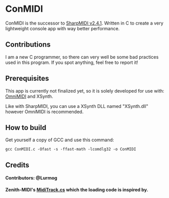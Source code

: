 # ConMIDI

ConMIDI is the successor to [SharpMIDI v2.4.1](https://github.com/EmK530/SharpMIDI/releases/tag/v2.4.1). Written in C to create a very lightweight console app with way better performance.

## Contributions

I am a new C programmer, so there can very well be some bad practices used in this program. If you spot anything, feel free to report it!

## Prerequisites

This app is currently not finalized yet, so it is solely developed for use with: [OmniMIDI](https://github.com/KeppySoftware/OmniMIDI/releases) and XSynth.

Like with SharpMIDI, you can use a XSynth DLL named "XSynth.dll" however OmniMIDI is recommended.

## How to build

Get yourself a copy of GCC and use this command:

```
gcc ConMIDI.c -Ofast -s -ffast-math -lcomdlg32 -o ConMIDI
```

## Credits

#### Contributors: @Lurmog

#### Zenith-MIDI's [MidiTrack.cs](https://github.com/arduano/Zenith-MIDI/blob/master/BMEngine/MidiTrack.cs) which the loading code is inspired by.
